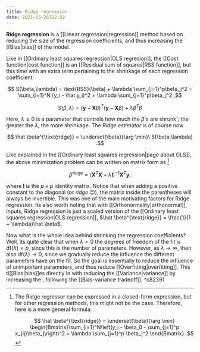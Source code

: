 ```yaml
---
title: Ridge regression
date: 2021-05-26T12:02
---
```


**Ridge regression** is a [[Linear regression|regression]] method based on reducing the size of the regression coefficients, and thus increasing the [[Bias|bias]] of the model.

Like in [[Ordinary least squares regression|OLS regresion]], the [[Cost function|cost function]] is an [[Residual sum of squares|RSS function]], but this time with an extra term pertaining to the shrinkage of each regression coefficient:

$$ S(\beta,\lambda) = \text{RSS}(\beta) + \lambda \sum_{j=1}^p\beta_j^2 = \sum_{i=1}^N (y_i - \hat y_i)^2 + \lambda \sum_{j=1}^p\beta_j^2 ,$$

$$ S(\beta, \lambda) = (\mathbf y - \mathbf X\beta)^T(\mathbf y - \mathbf X\beta) + \lambda \beta^T\beta $$

Here, $\lambda \ge 0$ is a parameter that controls how much the $\beta$'s are shrunk'; the greater the $\lambda$, the more shrinkage. The *Ridge estimator* is of course now

$$ \hat \beta^{\text{ridge}} = \underset{\beta}{\arg \min}\ S(\beta,\lambda) .$$

Like explained in the [[Ordinary least squares regression|page about OLS]], the above minimization problem can be written on matrix form as [^closed-form]

$$ \hat \beta^{\text{ridge}} = (\mathbf X^T\mathbf X + \lambda \mathbf I)^{-1}\mathbf X^T\mathbf y ,$$

where $\mathbf I$ is the $p\times p$ identity matrix. Notice that when adding a positive constant to the diagonal (or *ridge* 😉), the matrix inside the parentheses will always be invertible. This was one of the main motivating factors for Ridge regression. Its also worth noting that with [[Orthonormality|orthonormal]], inputs, Ridge regression is just a scaled version of the [[Ordinary least squares regression|OLS regression]], $\hat \beta^{\text{ridge}} = \frac{1}{1 + \lambda}\hat \beta$.

Now what is the whole idea behind shrinking the regression coefficients? Well, its quite clear that when $\lambda = 0$ the degrees of freedom of the fit is $\text{df}(\lambda) = p$, since this is the number of parameters. However, as $\lambda \rightarrow \infty$, then also $\text{df}(\lambda) \rightarrow 0$, since we gradually reduce the influence the different parameters have on the fit. So the goal is essentially to reduce the influence of unimportant parameters, and thus reduce [[Overfitting|overfitting]]. This ti[[Bias|bias]]es directly in with reducing the [[Variance|variance]] by increasing the , following the [[Bias-variance tradeoff]]. ^c82391

[^closed-form]: The Ridge regressor can be expressed in a closed-form expression, but for other regression methods, this might not be the case. Therefore, here is a more general formula:

	$$ \hat \beta^{\text{ridge}} = \underset{\beta}{\arg \min} \begin{Bmatrix}\sum_{i=1}^N\left(y_i - \beta_0 - \sum_{j=1}^p x_{ij}\beta_j\right)^2 + \lambda \sum_{j=1}^p \beta_j^2 \end{Bmatrix} .$$
